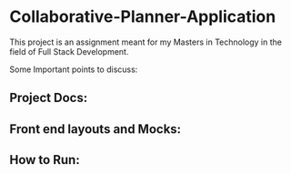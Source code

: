 # Collaborative-Planner-Application
This project is an assignment meant for my Masters in Technology in the field of Full Stack Development.

Some Important points to discuss:

## Project Docs:

## Front end layouts and Mocks:

## How to Run:

